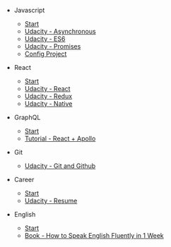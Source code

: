 * Javascript

  * [Start](javascript/javascript-start.md)
  * [Udacity - Asynchronous](javascript/udacity-asynchronous.md)
  * [Udacity - ES6](javascript/udacity-es6.md)
  * [Udacity - Promises](javascript/udacity-promises.md)
  * [Config Project](javascript/config-project.md)

* React

  * [Start](react/react-start.md)
  * [Udacity - React](react/udacity-1-react.md)
  * [Udacity - Redux](react/udacity-2-redux.md)
  * [Udacity - Native](react/udacity-3-native.md)

* GraphQL

  * [Start](graphql/graphql-start.md)
  * [Tutorial - React + Apollo](graphql/tutorial-graphql-apollo-react.md)

* Git

  * [Udacity - Git and Github](git/udacity-git-github.md)

* Career

  * [Start](career/career-start.md)
  * [Udacity - Resume](career/udacity-resume.md)

* English

  * [Start](english/english-start.md)
  * [Book - How to Speak English Fluently in 1 Week](english/book-fluently-a-week.md)

